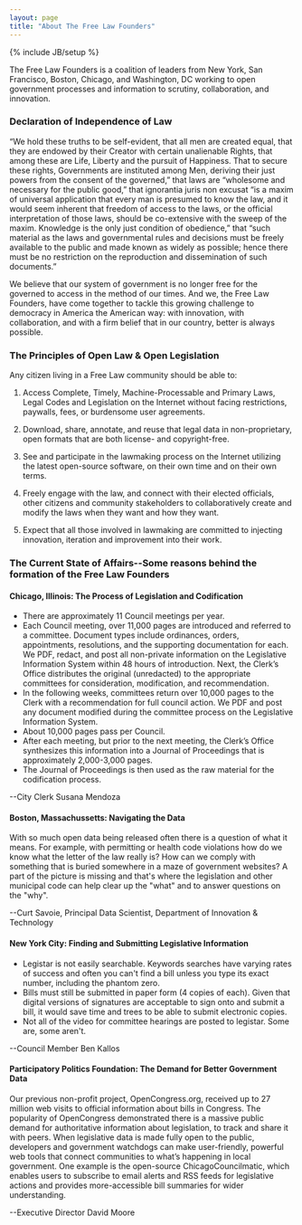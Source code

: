 ```yaml
---
layout: page
title: "About The Free Law Founders"
---
```

{% include JB/setup %}

The Free Law Founders is a coalition of leaders from New York, San Francisco, Boston, Chicago, and Washington, DC working to open government processes and information to scrutiny, collaboration, and innovation. 

### Declaration of Independence of Law

“We hold these truths to be self-evident, that all men are created equal, that they are endowed by their Creator with certain unalienable Rights, that among these are Life, Liberty and the pursuit of Happiness. That to secure these rights, Governments are instituted among Men, deriving their just powers from the consent of the governed,” that laws are “wholesome and necessary for the public good,” that ignorantia juris non excusat “is a maxim of universal application that every man is presumed to know the law, and it would seem inherent that freedom of access to the laws, or the official interpretation of those laws, should be co-extensive with the sweep of the maxim. Knowledge is the only just condition of obedience,” that “such material as the laws and governmental rules and decisions must be freely available to the public and made known as widely as possible; hence there must be no restriction on the reproduction and dissemination of such documents.”

We believe that our system of government is no longer free for the governed to access in the method of our times. And we, the Free Law Founders, have come together to tackle this growing challenge to democracy in America the American way: with innovation, with collaboration, and with a firm belief that in our country, better is always possible.

### The Principles of Open Law & Open Legislation

Any citizen living in a Free Law community should be able to: 

1. Access Complete, Timely, Machine-Processable and Primary Laws, Legal Codes and Legislation on the Internet without facing restrictions, paywalls, fees, or burdensome user agreements. 

2. Download, share, annotate, and reuse that legal data in non-proprietary, open formats that are both license- and copyright-free.

3. See and participate in the lawmaking process on the Internet utilizing the latest open-source software, on their own time and on their own terms.

4. Freely engage with the law, and connect with their elected officials, other citizens and community stakeholders to collaboratively create and modify the laws when they want and how they want.

5. Expect that all those involved in lawmaking are committed to injecting innovation, iteration and improvement into their work.

### The Current State of Affairs--Some reasons behind the formation of the Free Law Founders

#### Chicago, Illinois: The Process of Legislation and Codification 


* There are approximately 11 Council meetings per year.
* Each Council meeting, over 11,000 pages are introduced and referred to a committee. Document types include ordinances, orders, appointments, resolutions, and the supporting documentation for each. We PDF, redact, and post all non-private information on the Legislative Information System within 48 hours of introduction. Next, the Clerk’s Office distributes the original (unredacted) to the appropriate committees for consideration, modification, and recommendation.
* In the following weeks, committees return over 10,000 pages to the Clerk with a recommendation for full council action. We PDF and post any document modified during the committee process on the Legislative Information System.
* About 10,000 pages pass per Council.
* After each meeting, but prior to the next meeting, the Clerk’s Office synthesizes this information into a Journal of Proceedings that is approximately 2,000-3,000 pages.
* The Journal of Proceedings is then used as the raw material for the codification process.

--City Clerk Susana Mendoza 


#### Boston, Massachussetts: Navigating the Data 

With so much open data being released often there is a question of what it means. For example, with permitting or health code violations how do we know what the letter of the law really is? How can we comply with something that is buried somewhere in a maze of government websites? A part of the picture is missing and that's where the legislation and other municipal code can help clear up the "what" and to answer questions on the "why".

--Curt Savoie, Principal Data Scientist, Department of Innovation & Technology


#### New York City: Finding and Submitting Legislative Information  

* Legistar is not easily searchable. Keywords searches have varying rates of success and often you can't find a bill unless you type its exact number, including the phantom zero.
* Bills must still be submitted in paper form (4 copies of each). Given that digital versions of signatures are acceptable to sign onto and submit a bill, it would save time and trees to be able to submit electronic copies.
* Not all of the video for committee hearings are posted to legistar. Some are, some aren't.

--Council Member Ben Kallos

#### Participatory Politics Foundation: The Demand for Better Government Data 

Our previous non-profit project, OpenCongress.org, received up to 27 million web visits to official information about bills in Congress. The popularity of OpenCongress demonstrated there is a massive public demand for authoritative information about legislation, to track and share it with peers. When legislative data is made fully open to the public, developers and government watchdogs can make user-friendly, powerful web tools that connect communities to what’s happening in local government. One example is the open-source ChicagoCouncilmatic, which enables users to subscribe to email alerts and RSS feeds for legislative actions and provides more-accessible bill summaries for wider understanding. 

--Executive Director David Moore 
